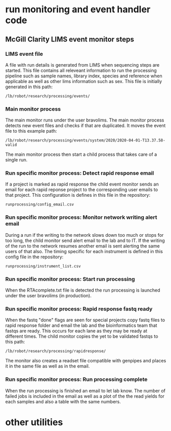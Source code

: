 # run monitoring and event handler code
## McGill Clarity LIMS event monitor steps

### LIMS event file
A file with run details is generated from LIMS when sequencing steps are started. This file contains all releveant information to run the processing pipeline such as sample names, library index, species and reference when applicable as well as other lims information such as sex.
This file is initially generated in this path:
```
/lb/robot/research/processing/events/
```

### Main monitor process
The main monitor runs under the user bravolims.  The main monitor process detects new event files and checks if that are duplicated.  It moves the event file to this example path:
```
/lb/robot/research/processing/events/system/2020/2020-04-01-T13.37.58-valid
```
The main monitor process then start a child process that takes care of a single run.

### Run specific monitor process: Detect rapid response email
If a project is marked as rapid response the child event monitor sends an email for each rapid reponse project to the corresponding user emails to that project.
This configuration is defines in this file in the repository:
```
runprocessing/config_email.csv
```
### Run specific monitor process: Monitor network writing alert email
During a run if the writing to the network slows down too much or stops for too long, the child monitor send alert email to the lab and to IT. If the writing of the run to the network resumes another email is sent alerting the same users of that also.
The timing specific for each instrument is defined in this config file in the repository: 
```
runprocessing/instrument_list.csv
```
### Run specific monitor process: Start run processing
When the RTAcomplete.txt file is detected the run processing is launched under the user bravolims (in production).

### Run specific monitor process: Rapid response fastq ready
When the fastq "done" flags are seen for special projects copy fastq files to rapid response folder and email the lab and the bioinformatics team that fastqs are ready.
This occurs for each lane as they may be ready at different times.
The child monitor copies the yet to be validated fastqs to this path:
```
/lb/robot/research/processing/rapidresponse/
```
The monitor also creates a readset file compatible with genpipes and places it in the same file as well as in the email.

### Run specific monitor process: Run processing complete
When the run processing is finished an email to let lab know. The number of failed jobs is included in the email as well as a plot of the the read yields for each samples and also a table with the same numbers.

# other utilities
